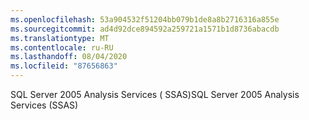```yaml
---
ms.openlocfilehash: 53a904532f51204bb079b1de8a8b2716316a855e
ms.sourcegitcommit: ad4d92dce894592a259721a1571b1d8736abacdb
ms.translationtype: MT
ms.contentlocale: ru-RU
ms.lasthandoff: 08/04/2020
ms.locfileid: "87656863"
---
```

<span data-ttu-id="165bb-101">SQL Server 2005 Analysis Services \( SSAS\)</span><span class="sxs-lookup"><span data-stu-id="165bb-101">SQL Server 2005 Analysis Services \(SSAS\)</span></span>
